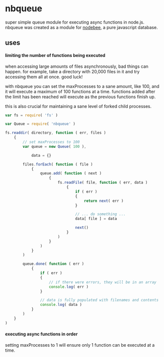 nbqueue
=======

super simple queue module for executing async functions in node.js. nbqueue was created as a module for [nodebee](//github.com/kvonflotow/nodebee/), a pure javascript database.

## uses

#### limiting the number of functions being executed

when accessing large amounts of files asynchronously, bad things can happen. for example, take a directory with 20,000 files in it and try accessing them all at once. good luck!

with nbqueue you can set the maxProcesses to a sane amount, like 100, and it will execute a maximum of 100 functions at a time. functions added after the limit has been reached will execute as the previous functions finish up.

this is also crucial for maintaining a sane level of forked child processes.

```javascript
var fs = require( 'fs' )

var Queue = require( 'nbqueue' )

fs.readdir( directory, function ( err, files )
	{
		// set maxProcesses to 100
		var queue = new Queue( 100 ),

			data = {}

		files.forEach( function ( file )
			{
				queue.add( function ( next )
					{
						fs.readFile( file, function ( err, data )
							{
								if ( err )
								{
									return next( err )
								}

								// ... do something ...
								data[ file ] = data

								next()
							}
						)
					}
				)
			}
		)

		queue.done( function ( err )
			{
				if ( err )
				{
					// if there were errors, they will be in an array
					console.log( err )
				}

				// data is fully populated with filenames and contents
				console.log( data )
			}
		)
	}
)
```

#### executing async functions in order

setting maxProcesses to 1 will ensure only 1 function can be executed at a time.
